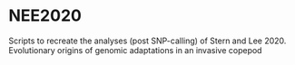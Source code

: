 # NEE2020
Scripts to recreate the analyses (post SNP-calling) of Stern and Lee 2020. Evolutionary origins of genomic adaptations in an invasive copepod
